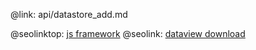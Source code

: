 @link: api/datastore_add.md

@seolinktop: [js framework](https://webix.com)
@seolink: [dataview download](https://webix.com/widget/dataview/)
